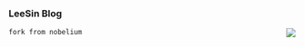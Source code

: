 ### LeeSin Blog

`fork from nobelium`
<img align="right" src="https://github-readme-stats.vercel.app/api/top-langs/?username=mlxgleesin&layout=compact" />